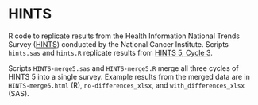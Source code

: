 # HINTS
R code to replicate results from the Health Information National Trends Survey ([HINTS](https://hints.cancer.gov/)) conducted by the National Cancer Institute. Scripts `hints.sas` and `hints.R` replicate results from [HINTS 5, Cycle 3](https://hints.cancer.gov/data/download-data.aspx).

Scripts `HINTS-merge5.sas` and `HINTS-merge5.R` merge all three cycles of HINTS 5 into a single survey. Example results from the merged data are in `HINTS-merge5.html` (R),  `no-differences_xlsx`, and `with_differences_xlsx` (SAS).

